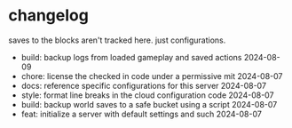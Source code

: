 # changelog

saves to the blocks aren't tracked here. just configurations.

- build: backup logs from loaded gameplay and saved actions 2024-08-09
- chore: license the checked in code under a permissive mit 2024-08-07
- docs: reference specific configurations for this server 2024-08-07
- style: format line breaks in the cloud configuration code 2024-08-07
- build: backup world saves to a safe bucket using a script 2024-08-07
- feat: initialize a server with default settings and such 2024-08-07
